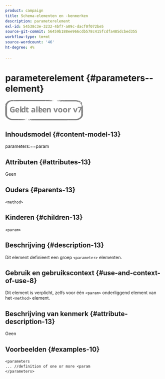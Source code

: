 ```yaml
---
product: campaign
title: Schema-elementen en -kenmerken
description: parameterelement
exl-id: 54538c3e-3232-4bf7-a09c-dacf0f072be5
source-git-commit: 56459b188ee966cdb578c415fcdfa485dcbed355
workflow-type: tm+mt
source-wordcount: '46'
ht-degree: 4%

---
```


# parameterelement {#parameters--element}

![](../../../assets/v7-only.svg)

## Inhoudsmodel {#content-model-13}

parameters:==param

## Attributen {#attributes-13}

Geen

## Ouders {#parents-13}

`<method>`

## Kinderen {#children-13}

`<param>`

## Beschrijving {#description-13}

Dit element definieert een groep `<parameter>`  elementen.

## Gebruik en gebruikscontext {#use-and-context-of-use-8}

Dit element is verplicht, zelfs voor één `<param>` onderliggend element van het `<method>`  element.

## Beschrijving van kenmerk {#attribute-description-13}

Geen

## Voorbeelden {#examples-10}

```
<parameters
... //definition of one or more <param
</parameters>
```
